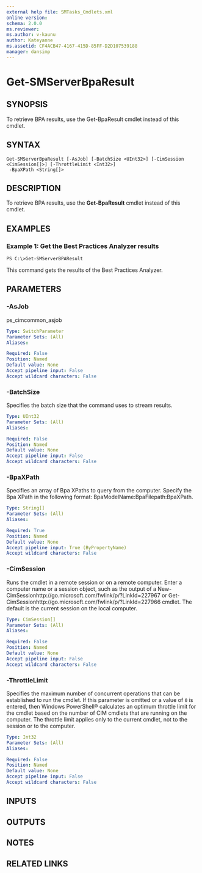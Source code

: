```yaml
---
external help file: SMTasks_Cmdlets.xml
online version: 
schema: 2.0.0
ms.reviewer:
ms.author: v-kaunu
author: Kateyanne
ms.assetid: CF4ACB47-4167-415D-85FF-D2D107539188
manager: dansimp
---
```


# Get-SMServerBpaResult

## SYNOPSIS
To retrieve BPA results, use the Get-BpaResult cmdlet instead of this cmdlet.

## SYNTAX

```
Get-SMServerBpaResult [-AsJob] [-BatchSize <UInt32>] [-CimSession <CimSession[]>] [-ThrottleLimit <Int32>]
 -BpaXPath <String[]>
```

## DESCRIPTION
To retrieve BPA results, use the **Get-BpaResult** cmdlet instead of this cmdlet.

## EXAMPLES

### Example 1: Get the Best Practices Analyzer results
```
PS C:\>Get-SMServerBPAResult
```

This command gets the results of the Best Practices Analyzer.

## PARAMETERS

### -AsJob
ps_cimcommon_asjob

```yaml
Type: SwitchParameter
Parameter Sets: (All)
Aliases: 

Required: False
Position: Named
Default value: None
Accept pipeline input: False
Accept wildcard characters: False
```

### -BatchSize
Specifies the batch size that the command uses to stream results.

```yaml
Type: UInt32
Parameter Sets: (All)
Aliases: 

Required: False
Position: Named
Default value: None
Accept pipeline input: False
Accept wildcard characters: False
```

### -BpaXPath
Specifies an array of Bpa XPaths to query from the computer.
Specify the Bpa XPath in the following format: BpaModelName:BpaFilepath:BpaXPath.

```yaml
Type: String[]
Parameter Sets: (All)
Aliases: 

Required: True
Position: Named
Default value: None
Accept pipeline input: True (ByPropertyName)
Accept wildcard characters: False
```

### -CimSession
Runs the cmdlet in a remote session or on a remote computer.
Enter a computer name or a session object, such as the output of a New-CimSessionhttp://go.microsoft.com/fwlink/p/?LinkId=227967 or Get-CimSessionhttp://go.microsoft.com/fwlink/p/?LinkId=227966 cmdlet.
The default is the current session on the local computer.

```yaml
Type: CimSession[]
Parameter Sets: (All)
Aliases: 

Required: False
Position: Named
Default value: None
Accept pipeline input: False
Accept wildcard characters: False
```

### -ThrottleLimit
Specifies the maximum number of concurrent operations that can be established to run the cmdlet.
If this parameter is omitted or a value of `0` is entered, then Windows PowerShell® calculates an optimum throttle limit for the cmdlet based on the number of CIM cmdlets that are running on the computer.
The throttle limit applies only to the current cmdlet, not to the session or to the computer.

```yaml
Type: Int32
Parameter Sets: (All)
Aliases: 

Required: False
Position: Named
Default value: None
Accept pipeline input: False
Accept wildcard characters: False
```

## INPUTS

## OUTPUTS

## NOTES

## RELATED LINKS

